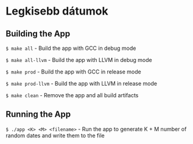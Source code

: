 # Legkisebb dátumok

## Building the App

`$ make all` - Build the app with GCC in debug mode

`$ make all-llvm` - Build the app with LLVM in debug mode

`$ make prod` - Build the app with GCC in release mode

`$ make prod-llvm` - Build the app with LLVM in release mode

`$ make clean` - Remove the app and all build artifacts


## Running the App

`$ ./app <K> <M> <filename>` - Run the app to generate K + M number of random dates and write them to the file
